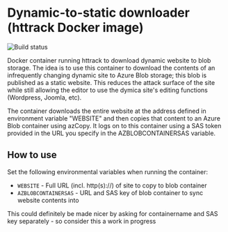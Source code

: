 # Dynamic-to-static downloader (httrack Docker image)

![Build status](https://github.com/svenjambor/httrack-docker/workflows/Build/badge.svg)

Docker container running httrack to download dynamic website to blob storage. The idea is to use this container to download the contents of an infrequently changing dynamic site to Azure Blob storage; this blob is published as a static website. This reduces the attack surface of the site while still allowing the editor to use the dymica site's editing functions (Wordpress, Joomla, etc).

The container downloads the entire website at the address defined in environment variable "WEBSITE" and then copies that content to an Azure Blob container using azCopy. It logs on to this container using a SAS token provided in the URL you specify in the AZBLOBCONTAINERSAS variable.

## How to use




Set the following environmental variables when running the container:

- `WEBSITE` - Full URL (incl. http(s)://) of site to copy to blob container
- `AZBLOBCONTAINERSAS` - URL and SAS key of blob container to sync website contents into

This could definitely be made nicer by asking for containername and SAS key separately - so consider this a work in progress
